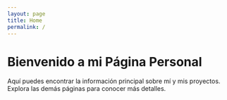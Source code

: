 ```yaml
---
layout: page
title: Home
permalink: /
---
```


# Bienvenido a mi Página Personal

Aquí puedes encontrar la información principal sobre mí y mis proyectos. Explora las demás páginas para conocer más detalles.

